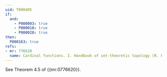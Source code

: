 ```yaml
---
uid: T000405
if:
  and:
    - P000003: true
    - P000018: true
    - P000028: true
then:
  P000163: true
refs:
- mr: 776620
  name: Cardinal functions. I. Handbook of set-theoretic topology (R. Hodel)
---
```


See Theorem 4.5 of {{mr:0776620}}.
